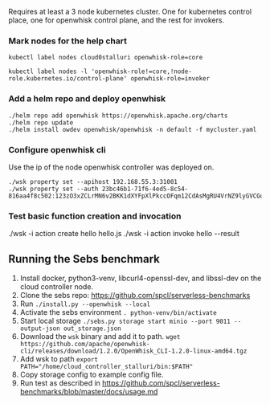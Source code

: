 Requires at least a 3 node kubernetes cluster. One for kubernetes control place, one for openwhisk control plane, and the rest for invokers.

### Mark nodes for the help chart
```
kubectl label nodes cloud0stalluri openwhisk-role=core

kubectl label nodes -l 'openwhisk-role!=core,!node-role.kubernetes.io/control-plane' openwhisk-role=invoker
```

### Add a helm repo and deploy openwhisk
```
./helm repo add openwhisk https://openwhisk.apache.org/charts
./helm repo update
./helm install owdev openwhisk/openwhisk -n default -f mycluster.yaml
```

### Configure openwhisk cli
Use the ip of the node openwhisk controller was deployed on.
```
./wsk property set --apihost 192.168.55.3:31001
./wsk property set --auth 23bc46b1-71f6-4ed5-8c54-816aa4f8c502:123zO3xZCLrMN6v2BKK1dXYFpXlPkccOFqm12CdAsMgRU4VrNZ9lyGVCGuMDGIwP
```

### Test basic function creation and invocation
./wsk -i action create hello hello.js
./wsk -i action invoke hello --result

## Running the Sebs benchmark
1. Install docker, python3-venv, libcurl4-openssl-dev, and libssl-dev on the cloud controller node.
2. Clone the sebs repo: https://github.com/spcl/serverless-benchmarks
3. Run `./install.py --openwhisk --local`
4. Activate the sebs environment `. python-venv/bin/activate`
5. Start local storage `./sebs.py storage start minio --port 9011 --output-json out_storage.json`
6. Download the `wsk` binary and add it to path. `wget https://github.com/apache/openwhisk-cli/releases/download/1.2.0/OpenWhisk_CLI-1.2.0-linux-amd64.tgz`
7. Add wsk to path `export PATH="/home/cloud_controller_stalluri/bin:$PATH"`
8. Copy storage config to example config file.
9. Run test as described in https://github.com/spcl/serverless-benchmarks/blob/master/docs/usage.md


